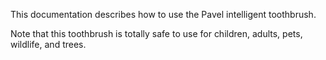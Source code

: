 This documentation describes how to use the Pavel intelligent toothbrush.

Note that this toothbrush is totally safe to use for children, adults, pets, wildlife, and trees.